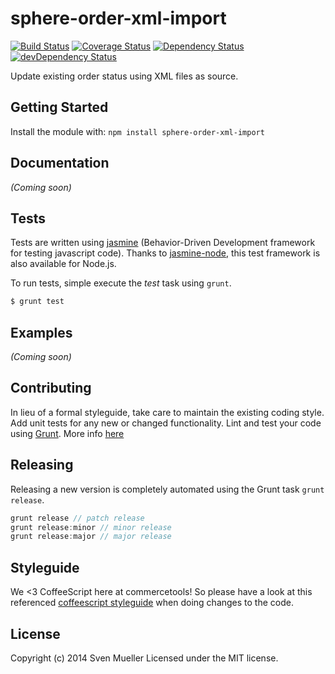 # sphere-order-xml-import

[![Build Status](https://secure.travis-ci.org/smueller/sphere-order-xml-import.png?branch=master)](http://travis-ci.org/smueller/sphere-order-xml-import) [![Coverage Status](https://coveralls.io/repos/smueller/sphere-order-xml-import/badge.png)](https://coveralls.io/r/smueller/sphere-order-xml-import) [![Dependency Status](https://david-dm.org/smueller/sphere-order-xml-import.png?theme=shields.io)](https://david-dm.org/smueller/sphere-order-xml-import) [![devDependency Status](https://david-dm.org/smueller/sphere-order-xml-import/dev-status.png?theme=shields.io)](https://david-dm.org/smueller/sphere-order-xml-import#info=devDependencies)


Update existing order status using XML files as source.

## Getting Started
Install the module with: `npm install sphere-order-xml-import`


## Documentation
_(Coming soon)_

## Tests
Tests are written using [jasmine](http://pivotal.github.io/jasmine/) (Behavior-Driven Development framework for testing javascript code). Thanks to [jasmine-node](https://github.com/mhevery/jasmine-node), this test framework is also available for Node.js.

To run tests, simple execute the *test* task using `grunt`.

```bash
$ grunt test
```

## Examples
_(Coming soon)_

## Contributing
In lieu of a formal styleguide, take care to maintain the existing coding style. Add unit tests for any new or changed functionality. Lint and test your code using [Grunt](http://gruntjs.com/).
More info [here](CONTRIBUTING.md)

## Releasing
Releasing a new version is completely automated using the Grunt task `grunt release`.

```javascript
grunt release // patch release
grunt release:minor // minor release
grunt release:major // major release
```

## Styleguide
We <3 CoffeeScript here at commercetools! So please have a look at this referenced [coffeescript styleguide](https://github.com/polarmobile/coffeescript-style-guide) when doing changes to the code.

## License
Copyright (c) 2014 Sven Mueller
Licensed under the MIT license.
